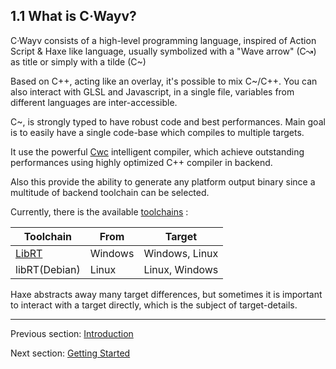 ## 1.1  What is C·Wayv?

C·Wayv consists of a high-level programming language, inspired of Action Script & Haxe like language, usually symbolized with a "Wave arrow" (C↝) as title or simply with a tilde (C~) 

Based on C++, acting like an overlay, it's possible to mix C~/C++. You can also interact with GLSL and Javascript, in a single file, variables from different languages are inter-accessible.

C~, is strongly typed to have robust code and best performances. Main goal is to easily have a single code-base which compiles to multiple targets.

It use the powerful [Cwc](https://github.com/VLiance/Cwc) intelligent compiler, which achieve outstanding performances using highly optimized C++ compiler in backend. 

Also this provide the ability to generate any platform output binary since a multitude of backend toolchain can be selected.

Currently, there is the available [toolchains](https://github.com/VLianceTool) :
 

Toolchain  |  From  |  Target 
 --- | --- | ---
[LibRT](https://github.com/VLianceTool/LibRT)   | Windows  | Windows, Linux 
libRT(Debian)  | Linux  | Linux, Windows 
 

Haxe abstracts away many target differences, but sometimes it is important to interact with a target directly, which is the subject of target-details.

---

Previous section: [Introduction](introduction.md)

Next section: [Getting Started](introduction-getting-started.md)